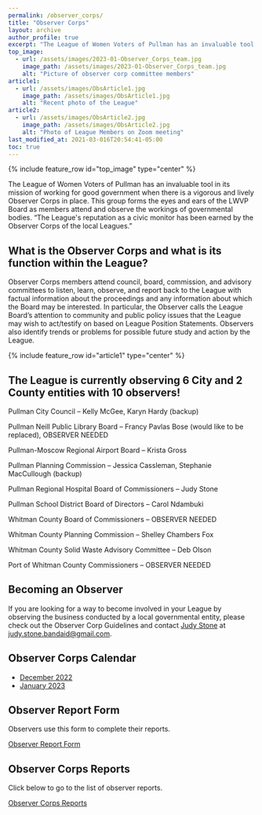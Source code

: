 ```yaml
---
permalink: /observer_corps/
title: "Observer Corps"
layout: archive
author_profile: true
excerpt: "The League of Women Voters of Pullman has an invaluable tool in its mission of working for good government when there is a vigorous and lively Observer Corps in place. This group forms the eyes and ears of the LWVP Board as participants attend and observe the workings of governmental bodies."
top_image:
  - url: /assets/images/2023-01-Observer_Corps_team.jpg
    image_path: /assets/images/2023-01-Observer_Corps_team.jpg
    alt: "Picture of observer corp committee members"
article1:
  - url: /assets/images/ObsArticle1.jpg
    image_path: /assets/images/ObsArticle1.jpg
    alt: "Recent photo of the League"
article2:
  - url: /assets/images/ObsArticle2.jpg
    image_path: /assets/images/ObsArticle2.jpg
    alt: "Photo of League Members on Zoom meeting"
last_modified_at: 2021-03-016T20:54:41-05:00
toc: true
---
```



{% include feature_row id="top_image" type="center" %}

The League of Women Voters of Pullman has an invaluable tool in its mission of working for good government when there is a vigorous and lively Observer Corps in place. This group forms the eyes and ears of the LWVP Board as members attend and observe the workings of governmental bodies. “The League's reputation as a civic monitor has been earned by the Observer Corps of the local Leagues.”

## What is the Observer Corps and what is its function within the League?
Observer Corps members attend council, board, commission, and advisory committees to listen, learn, observe, and report back to the League with factual information about the proceedings and any information about which the Board may be interested. In particular, the Observer calls the League Board’s attention to community and public policy issues that the League may wish to act/testify on based on League Position Statements. Observers also identify trends or problems for possible future study and action by the League.

{% include feature_row id="article1" type="center" %}

## The League is currently observing 6 City and 2 County entities with 10 observers!

Pullman City Council – Kelly McGee, Karyn Hardy (backup)

Pullman Neill Public Library Board – Francy Pavlas Bose (would like to be replaced), OBSERVER NEEDED

Pullman-Moscow Regional Airport Board – Krista Gross

Pullman Planning Commission – Jessica Cassleman, Stephanie MacCullough (backup)

Pullman Regional Hospital Board of Commissioners – Judy Stone

Pullman School District Board of Directors – Carol Ndambuki

Whitman County Board of Commissioners – OBSERVER NEEDED

Whitman County Planning Commission – Shelley Chambers Fox

Whitman County Solid Waste Advisory Committee – Deb Olson

Port of Whitman County Commissioners – OBSERVER NEEDED

## Becoming an Observer
If you are looking for a way to become involved in your League by observing the business conducted by a local governmental entity, please check out the Observer Corp Guidelines and  contact [Judy Stone](mailto:judy.stone.bandaid@gmail.com) at judy.stone.bandaid@gmail.com.

## Observer Corps Calendar

* [December 2022](https://lwvpullman.org/assets/PDFs/ObserverCorpReports/2023-03-Obs_Calendar.pdf)
* [January 2023](https://lwvpullman.org/assets/PDFs/ObserverCorpReports/2023-01-Obs_Calendar.pdf)



## Observer Report Form

Observers use this form to complete their reports.

[Observer Report Form](https://lwvpullman.org/assets/PDFs/ObserverCorpReports/ReportForm8-2019.pdf)

## Observer Corps Reports

Click below to go to the list of observer reports.

[Observer Corps Reports](https://lwvpullman.org/observer_corps/Observer_reports/)

